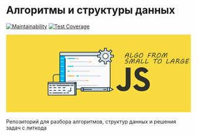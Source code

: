 # Алгоритмы и структуры данных

[![Maintainability](https://api.codeclimate.com/v1/badges/623613f597cc62c13335/maintainability)](https://codeclimate.com/github/Re-Dnor/algorithms/maintainability)
[![Test Coverage](https://api.codeclimate.com/v1/badges/623613f597cc62c13335/test_coverage)](https://codeclimate.com/github/Re-Dnor/algorithms/test_coverage)

![image info](./public/preview.jpg)

Репозиторий для разбора алгоритмов, структур данных и решения задач с литкода

